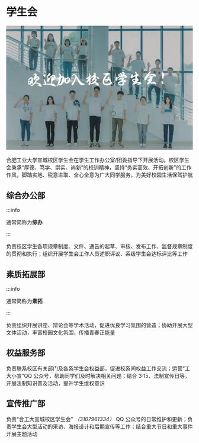 # 学生会

![学生会](../media/student_union.jpg)

合肥工业大学宣城校区学生会在学生工作办公室/团委指导下开展活动。校区学生会秉承“厚德、笃学、崇实、尚新”的校训精神，坚持“务实高效、开拓创新”的工作作风，脚踏实地、锐意进取、全心全意为广大同学服务，为美好校园生活保驾护航

## 综合办公部

:::info

通常简称为**综办**

:::

负责校区学生各项规章制度、文件、通告的起草、审核、发布工作，监督规章制度的贯彻和执行；组织开展学生会工作人员述职评议、系级学生会达标评比等工作

## 素质拓展部

:::info

通常简称为**素拓**

:::

负责组织开展讲座、辩论会等学术活动，促进优良学习氛围的营造；协助开展大型文体活动，丰富校园文化氛围，传播青春正能量

## 权益服务部

负责联系校区有关部门及各系学生会权益部，促进校系间权益工作交流；运营“工大小宣”QQ 公众号，帮助同学们及时解决相关问题；结合 3·15、法制宣传日等，开展法制知识普及活动，提升学生维权意识

## 宣传推广部

负责“合工大宣城校区学生会” _（3107961334）_ QQ 公众号的日常维护和更新；负责学生会大型活动的采访、海报设计和后期宣传等工作；结合重大节日和重大事件开展主题活动
